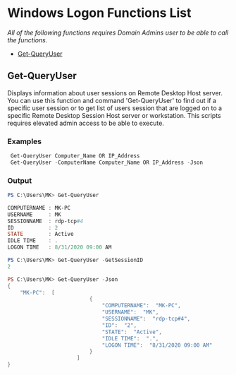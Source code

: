 # Windows Logon Functions List
*All of the following functions requires Domain Admins user to be able to call the functions.*
  - [Get-QueryUser](#Get-QueryUser)


## Get-QueryUser

Displays information about user sessions on Remote Desktop Host server. You can use this function and command 'Get-QueryUser' to find out if a specific user session or to get list of users session that are logged on to a specific Remote Desktop Session Host server or workstation. This scripts requires elevated admin access to be able to execute.

### Examples
```powershell
 Get-QueryUser Computer_Name OR IP_Address
 Get-QueryUser -ComputerName Computer_Name OR IP_Address -Json
```
### Output
```powershell
PS C:\Users\MK> Get-QueryUser

COMPUTERNAME : MK-PC
USERNAME     : MK
SESSIONNAME  : rdp-tcp#4
ID           : 2
STATE        : Active
IDLE TIME    : .
LOGON TIME   : 8/31/2020 09:00 AM

PS C:\Users\MK> Get-QueryUser -GetSessionID
2

PS C:\Users\MK> Get-QueryUser -Json
{
    "MK-PC":  [
                          {
                              "COMPUTERNAME":  "MK-PC",
                              "USERNAME":  "MK",
                              "SESSIONNAME":  "rdp-tcp#4",
                              "ID":  "2",
                              "STATE":  "Active",
                              "IDLE TIME":  ".",
                              "LOGON TIME":  "8/31/2020 09:00 AM"
                          }
                      ]
}

```